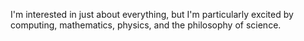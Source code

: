 I'm interested in just about everything, but I'm particularly excited by computing, mathematics, physics, and the philosophy of science.
